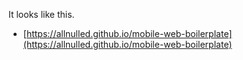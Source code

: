 It looks like this.

- [https://allnulled.github.io/mobile-web-boilerplate](https://allnulled.github.io/mobile-web-boilerplate)
